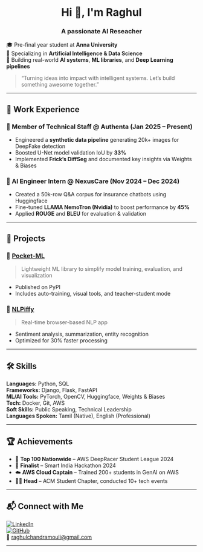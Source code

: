 <h1 align="center">Hi 👋, I'm Raghul</h1>
<h3 align="center">A passionate AI Reseacher</h3>


🎓 Pre-final year student at **Anna University**  
🧠 Specializing in **Artificial Intelligence & Data Science**  
🚀 Building real-world **AI systems**, **ML libraries**, and **Deep Learning pipelines**  

> “Turning ideas into impact with intelligent systems. Let’s build something awesome together.”


---

## 💼 Work Experience

### 🔹 Member of Technical Staff @ Authenta (Jan 2025 – Present)
- Engineered a **synthetic data pipeline** generating 20k+ images for DeepFake detection
- Boosted U-Net model validation IoU by **33%**
- Implemented **Frick’s DiffSeg** and documented key insights via Weights & Biases

### 🔹 AI Engineer Intern @ NexusCare (Nov 2024 – Dec 2024)
- Created a 50k-row Q&A corpus for insurance chatbots using Huggingface
- Fine-tuned **LLAMA NemoTron (Nvidia)** to boost performance by **45%**
- Applied **ROUGE** and **BLEU** for evaluation & validation

---

## 🧪 Projects

### 🧠 [Pocket-ML](https://github.com/raghulchandramouli/pocket_ml)
> Lightweight ML library to simplify model training, evaluation, and visualization  
- Published on PyPI  
- Includes auto-training, visual tools, and teacher-student mode

### 💬 [NLPiffy](https://github.com/raghulchandramouli/NLPiiffy)
> Real-time browser-based NLP app  
- Sentiment analysis, summarization, entity recognition  
- Optimized for 30% faster processing

---

## 🛠️ Skills

**Languages:** Python, SQL  
**Frameworks:** Django, Flask, FastAPI  
**ML/AI Tools:** PyTorch, OpenCV, Huggingface, Weights & Biases  
**Tech:** Docker, Git, AWS  
**Soft Skills:** Public Speaking, Technical Leadership  
**Languages Spoken:** Tamil (Native), English (Professional)

---

## 🏆 Achievements

- 🥇 **Top 100 Nationwide** – AWS DeepRacer Student League 2024  
- 🧠 **Finalist** – Smart India Hackathon 2024  
- ☁️ **AWS Cloud Captain** – Trained 200+ students in GenAI on AWS  
- 🧑‍💻 **Head** – ACM Student Chapter, conducted 10+ tech events

---

## 📬 Connect with Me

[![LinkedIn](https://img.shields.io/badge/LinkedIn-blue?style=flat&logo=linkedin)](https://www.linkedin.com/in/raghul-chandramouli/)  
[![GitHub](https://img.shields.io/badge/GitHub-000?style=flat&logo=github)](https://github.com/raghulchandramouli)  
📧 raghulchandramouli@gmail.com

---

